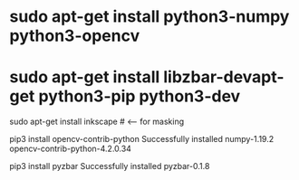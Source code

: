 # sudo apt-get install python3-numpy python3-opencv
# sudo apt-get install libzbar-devapt-get python3-pip python3-dev


sudo apt-get install inkscape # <-- for masking


pip3 install opencv-contrib-python
Successfully installed numpy-1.19.2 opencv-contrib-python-4.2.0.34

pip3 install pyzbar
Successfully installed pyzbar-0.1.8
